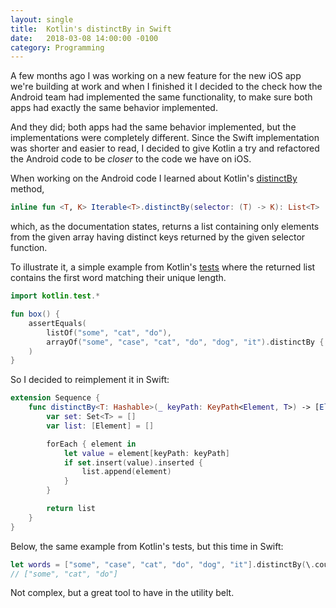 ```yaml
---
layout: single
title:  Kotlin's distinctBy in Swift
date:   2018-03-08 14:00:00 -0100
category: Programming
---
```


A few months ago I was working on a new feature for the new iOS app we're building at work and when I finished it I decided to the check how the Android team had implemented the same functionality, to make sure both apps had exactly the same behavior implemented. 

And they did; both apps had the same behavior implemented, but the implementations were completely different. Since the Swift implementation was shorter and easier to read, I decided to give Kotlin a try and refactored the Android code to be *closer* to the code we have on iOS.

When working on the Android code I learned about Kotlin's [distinctBy](https://kotlinlang.org/api/latest/jvm/stdlib/kotlin.collections/distinct-by.html) method,

```kotlin
inline fun <T, K> Iterable<T>.distinctBy(selector: (T) -> K): List<T>
```

which, as the documentation states, returns a list containing only elements from the given array having distinct keys returned by the given selector function.

To illustrate it, a simple example from Kotlin's [tests](https://github.com/JetBrains/kotlin-native/blob/a69def42542cf250ee26d9c1c09544a720809df5/backend.native/tests/external/stdlib/collections/SetOperationsTest/distinctBy.kt) where the returned list contains the first word matching their unique length.

```kotlin
import kotlin.test.*

fun box() {
    assertEquals(
        listOf("some", "cat", "do"),
        arrayOf("some", "case", "cat", "do", "dog", "it").distinctBy { it.length }
    )
}
```

So I decided to reimplement it in Swift:

```swift
extension Sequence {
    func distinctBy<T: Hashable>(_ keyPath: KeyPath<Element, T>) -> [Element] {
        var set: Set<T> = []
        var list: [Element] = []

        forEach { element in
            let value = element[keyPath: keyPath]
            if set.insert(value).inserted {
                list.append(element)
            }
        }

        return list
    }
}
```

Below, the same example from Kotlin's tests, but this time in Swift:

```swift
let words = ["some", "case", "cat", "do", "dog", "it"].distinctBy(\.count)
// ["some", "cat", "do"]
```

Not complex, but a great tool to have in the utility belt.